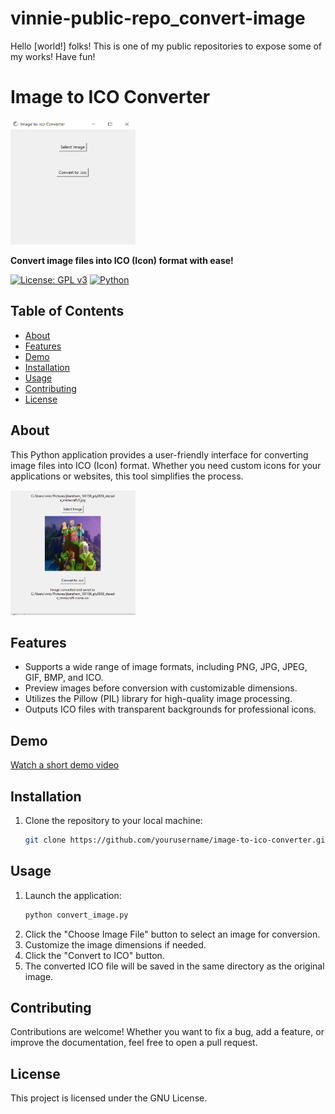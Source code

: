 # vinnie-public-repo_convert-image
Hello [world!] folks! This is one of my public repositories to expose some of my works! Have fun!

# Image to ICO Converter

<img src="./convert-to-ico.PNG" alt="Project Logo" width="200" height="200">

**Convert image files into ICO (Icon) format with ease!**

[![License: GPL v3](https://img.shields.io/badge/License-GPLv3-blue.svg)](https://www.gnu.org/licenses/gpl-3.0)
[![Python](https://img.shields.io/badge/Python-3.x-blue.svg)](https://www.python.org/)

## Table of Contents
- [About](#about)
- [Features](#features)
- [Demo](#demo)
- [Installation](#installation)
- [Usage](#usage)
- [Contributing](#contributing)
- [License](#license)

## About

This Python application provides a user-friendly interface for converting image files into ICO (Icon) format. Whether you need custom icons for your applications or websites, this tool simplifies the process.

<img src="./convert-to-ico_screenshot.PNG" alt="Project Logo" width="200" height="200">

## Features

- Supports a wide range of image formats, including PNG, JPG, JPEG, GIF, BMP, and ICO.
- Preview images before conversion with customizable dimensions.
- Utilizes the Pillow (PIL) library for high-quality image processing.
- Outputs ICO files with transparent backgrounds for professional icons.

## Demo

[Watch a short demo video](demo.mp4)

## Installation

1. Clone the repository to your local machine:

   ```bash
   git clone https://github.com/yourusername/image-to-ico-converter.git

## Usage

1. Launch the application:
   ```bash
   python convert_image.py
2. Click the "Choose Image File" button to select an image for conversion.
3. Customize the image dimensions if needed.
4. Click the "Convert to ICO" button.
5. The converted ICO file will be saved in the same directory as the original image.

## Contributing

Contributions are welcome! Whether you want to fix a bug, add a feature, or improve the documentation, feel free to open a pull request.

## License

This project is licensed under the GNU License.
